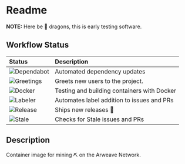 # Readme

**NOTE:** Here be 🐉 dragons, this is early testing software.

## Workflow Status

| Status | Description |
| :----- | :---------- |
| ![Dependabot](https://api.dependabot.com/badges/status?host=github&repo=salt-labs/arweave-miner) | Automated dependency updates |
| ![Greetings](https://github.com/salt-labs/arweave-miner/workflows/Greetings/badge.svg) | Greets new users to the project. |
| ![Docker](https://github.com/salt-labs/arweave-miner/workflows/Docker/badge.svg) | Testing and building containers with Docker |
| ![Labeler](https://github.com/salt-labs/arweave-miner/workflows/Labeler/badge.svg) | Automates label addition to issues and PRs |
| ![Release](https://github.com/salt-labs/arweave-miner/workflows/Release/badge.svg) | Ships new releases :ship: |
| ![Stale](https://github.com/salt-labs/arweave-miner/workflows/Stale/badge.svg) | Checks for Stale issues and PRs  |

## Description

Container image for mining ⛏️ on the Arweave Network.
